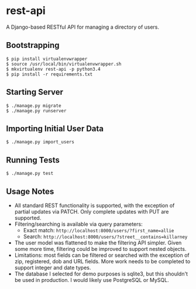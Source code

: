 # rest-api

A Django-based RESTful API for managing a directory of users.

## Bootstrapping

```
$ pip install virtualenvwrapper
$ source /usr/local/bin/virtualenvwrapper.sh
$ mkvirtualenv rest-api -p python3.4
$ pip install -r requirements.txt
```

## Starting Server

```
$ ./manage.py migrate
$ ./manage.py runserver
```

## Importing Initial User Data

```
$ ./manage.py import_users
```

## Running Tests

```
$ ./manage.py test
```

## Usage Notes

- All standard REST functionality is supported, with the exception of partial
updates via PATCH. Only complete updates with PUT are supported.
- Filtering/searching is available via query parameters:
    - Exact match: `http://localhost:8000/users/?first_name=allie`
    - Search: `http://localhost:8000/users/?street__contains=killarney`
- The user model was flattened to make the filtering API simpler. Given
some more time, filtering could be improved to support nested objects.
- Limitations: most fields can be filtered or searched with the exception of 
zip, registered, dob and URL fields. More work needs to be completed to support 
integer and date types.
- The database I selected for demo purposes is sqlite3, but this shouldn't be
used in production. I would likely use PostgreSQL or MySQL.
